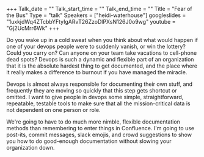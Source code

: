 +++
Talk_date = ""
Talk_start_time = ""
Talk_end_time = ""
Title = "Fear of the Bus"
Type = "talk"
Speakers = ["heidi-waterhouse"]
googleslides = "1uxkjdWq4ZTcbbYFtyIgARvT26ZzoDlPXsN126J0o9wg"
youtube = "Gj2UcMrr6Wk"
+++

Do you wake up in a cold sweat when you think about what would happen if one of your devops people were to suddenly vanish, or win the lottery? Could you carry on? Can anyone on your team take vacations to cell-phone dead spots? Devops is such a dynamic and flexible part of an organization that it is the absolute hardest thing to get documented, and the place where it really makes a difference to burnout if you have managed the miracle.

Devops is almost always responsible for documenting their own stuff, and frequently they are moving so quickly that this step gets shortcut or omitted. I want to give people in devops some simple, straightforward, repeatable, testable tools to make sure that all the mission-critical data is not dependent on one person or role.

We're going to have to do much more nimble, flexible documentation methods than remembering to enter things in Confluence. I'm going to use post-its, commit messages, slack emojis, and crowd suggestions to show you how to do good-enough documentation without slowing your organization down.

